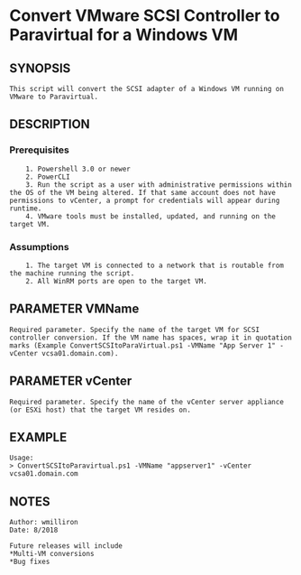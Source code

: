 # Convert VMware SCSI Controller to Paravirtual for a Windows VM

## SYNOPSIS

    This script will convert the SCSI adapter of a Windows VM running on VMware to Paravirtual.

## DESCRIPTION

### Prerequisites

        1. Powershell 3.0 or newer
        2. PowerCLI
        3. Run the script as a user with administrative permissions within the OS of the VM being altered. If that same account does not have permissions to vCenter, a prompt for credentials will appear during runtime.
        4. VMware tools must be installed, updated, and running on the target VM.

### Assumptions

        1. The target VM is connected to a network that is routable from the machine running the script.
        2. All WinRM ports are open to the target VM.

## PARAMETER VMName

    Required parameter. Specify the name of the target VM for SCSI controller conversion. If the VM name has spaces, wrap it in quotation marks (Example ConvertSCSItoParaVirtual.ps1 -VMName "App Server 1" -vCenter vcsa01.domain.com).

## PARAMETER vCenter

    Required parameter. Specify the name of the vCenter server appliance (or ESXi host) that the target VM resides on.

## EXAMPLE

    Usage:
    > ConvertSCSItoParavirtual.ps1 -VMName "appserver1" -vCenter vcsa01.domain.com

## NOTES

    Author: wmilliron
    Date: 8/2018

    Future releases will include
    *Multi-VM conversions
    *Bug fixes
